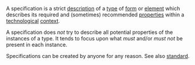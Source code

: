 A specification is a strict [description](https://github.com/gcassel/Modular-Organization-Terminology/blob/master/terms/description.md) of a [type](https://github.com/gcassel/Modular-Organization-Terminology/blob/master/terms/type.md) of [form](https://github.com/gcassel/Modular-Organization-Terminology/blob/master/terms/form.md) or [element](https://github.com/gcassel/Modular-Organization-Terminology/blob/master/terms/element.md) which describes its required and (sometimes) recommended [properties](https://github.com/gcassel/Modular-Organization-Terminology/blob/master/terms/property.md) within a [technological](https://github.com/gcassel/Modular-Organization-Terminology/blob/master/terms/technology.md) [context](https://github.com/gcassel/Modular-Organization-Terminology/blob/master/terms/context.md).   

A specification does *not* try to describe all potential properties of the instances of a type.  It tends to focus upon what *must* and/or *must not* be present in each instance.

Specifications can be created by anyone for any reason.  See also [standard](https://github.com/gcassel/Modular-Organization-Terminology/blob/master/terms/standard.md).
